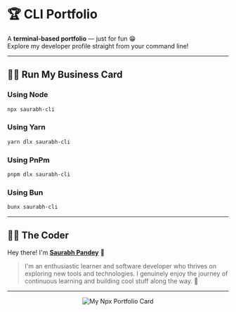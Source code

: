 # 🏆 CLI Portfolio

A **terminal-based portfolio** — just for fun 😁  
Explore my developer profile straight from your command line!

---

## 👨‍💻 Run My Business Card

### Using **Node**
```bash
npx saurabh-cli
```

### Using **Yarn**
```bash
yarn dlx saurabh-cli
```

### Using **PnPm**
```bash
pnpm dlx saurabh-cli
```

### Using **Bun**
```bash
bunx saurabh-cli
```

---

## 👨‍🍳 The Coder

Hey there! I'm [**Saurabh Pandey**](https://saurabh-portfolio-zeta.vercel.app/) 👋  


> I'm an enthusiastic learner and software developer who thrives on exploring new tools and technologies. I genuinely enjoy the journey of continuous learning and building cool stuff along the way. 🤖

---

<div align="center">

![My Npx Portfolio Card](card-npm.png)

</div>
